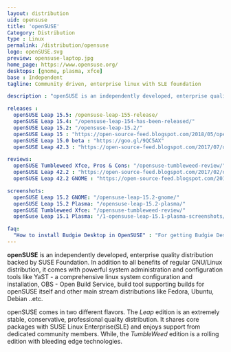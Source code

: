```yaml
---
layout: distribution
uid: opensuse
title: 'openSUSE'
Category: Distribution
type : Linux
permalink: /distribution/opensuse
logo: openSUSE.svg
preview: opensuse-laptop.jpg
home_page: https://www.opensuse.org/
desktops: [gnome, plasma, xfce]
base : Independent
tagline: Community driven, enterprise linux with SLE foundation

description : "openSUSE is an independently developed, enterprise quality distribution backed by SUSE Foundation. Reviews, updates and other stories on openSUSE"

releases :
  openSUSE Leap 15.5: /opensuse-leap-155-release/
  openSUSE Leap 15.4: "/opensuse-leap-154-has-been-released/"
  openSUSE Leap 15.2: "/opensuse-leap-15.2/"
  openSUSE Leap 15 : "https://open-source-feed.blogspot.com/2018/05/opensuse-leap-15-released-based-on-suse.html"
  openSUSE Leap 15.0 beta : "https://goo.gl/9QC5AX"
  openSUSE Leap 42.3 : "https://open-source-feed.blogspot.com/2017/07/opensuse-leap-423-released-with-better.html"

reviews:
  openSUSE Tumbleweed Xfce, Pros & Cons: "/opensuse-tumbleweed-review/"
  openSUSE Leap 42.2 : "https://open-source-feed.blogspot.com/2017/02/opensuse-leap-422-is-extremely-stable.html"
  openSUSE Leap 42.2 GNOME : "https://open-source-feed.blogspot.com/2017/02/opensuse-leap-422-gnome-flavor-is.html"

screenshots:
  openSUSE Leap 15.2 GNOME: "/opensuse-leap-15.2-gnome/"
  openSUSE Leap 15.2 Plasma: "/opensuse-leap-15.2-plasma/"
  openSUSE Tumbleweed Xfce: "/opensuse-tumbleweed-review/"
  openSuse Leap 15.1 Plasma: "/1-opensuse-leap-15.1-plasma-screenshots/"

faq:
  "How to install Budgie Desktop in OpenSUSE" : "For getting Budgie Desktop in OpenSUSE, you can either download GeckoLinux Budgie Edition (A OpenSUSE derivative) or enable Solus repositories on OpenSUSE Build Service. Further details are available in <a href='https://en.opensuse.org/Budgie' rel='nofollow'>OpenSUSE wiki pages for Budgie</a>"
---
```


**openSUSE** is an independently developed, enterprise quality distribution backed by SUSE Foundation. In addition to all benefits of regular GNU/Linux distribution, it comes with powerful system administration and configuration tools like YaST - a comprehensive linux system configuration and installation, OBS - Open Build Service, build tool supporting builds for openSUSE itself and other main stream distributions like Fedora, Ubuntu, Debian ..etc.

openSUSE comes in two different flavors. The *Leap* edition is an extremely stable, conservative, professional quality distribution. It shares core packages with SUSE Linux Enterprise(SLE) and enjoys support from dedicated community members. While, the *TumbleWeed* edition is a rolling edition with bleeding edge technologies.
